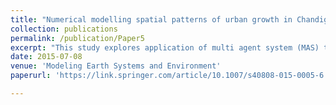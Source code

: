 ```yaml
---
title: "Numerical modelling spatial patterns of urban growth in Chandigarh and surrounding region (India) using multi-agent systems"
collection: publications
permalink: /publication/Paper5
excerpt: "This study explores application of multi agent system (MAS) to simulate spatial patterns of urban growth in Chandigarh and its surrounding region (India). A numerical simulation model is developed with MAS considering the dynamics of urban and rural population as the principal driver of urban growth. The model utilizes static and dynamic environment variables initialized using a logistic regression model. The logistic regression model uses pixel wise change/no-change information derived using Landsat TM data (1989–1999) as dependent variable and proximity, density, elevation and slope as independent variables. The optimum resolution of 90 m for modelling is decided using fractal analysis of series of transition probability surfaces generated using logistic regression from 30 to 240 m spatial resolution at 30 m interval. The model was finally calibrated using sensitivity analysis and behaviours space experiments with multiple simulation runs. A change to built-up area of 32.55 km2 is observed during 1989–1999 and 113.51 km2 in 1999–2009. The modelling shows a total 14.42 % disagreement between predicted map and reference map for the year 2009. The results were validated using ROC statistics and accuracy estimates with satellite data. The model was further used to predict urban growth for the year 2019. Diversity index was used to determine the potential of the model to capture overall spatial patterns of urban growth."
date: 2015-07-08
venue: 'Modeling Earth Systems and Environment'
paperurl: 'https://link.springer.com/article/10.1007/s40808-015-0005-6'

---
```

